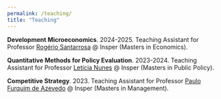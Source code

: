 ```yaml
---
permalink: /teaching/
title: "Teaching"
---
```


**Development Microeconomics**. 2024-2025. Teaching Assistant for Professor <a href="https://rogeriosantarrosa.wordpress.com/">Rogério Santarrosa</a> @ Insper (Masters in Economics).

**Quantitative Methods for Policy Evaluation**. 2023-2024. Teaching Assistant for Professor <a href="https://www.leticianunes.com/">Letícia Nunes</a> @ Insper (Masters in Public Policy).

**Competitive Strategy**. 2023. Teaching Assistant for Professor <a href="https://sites.google.com/view/paulo-f-azevedo/in%C3%ADcio">Paulo Furquim de Azevedo</a> @ Insper (Masters in Management).
